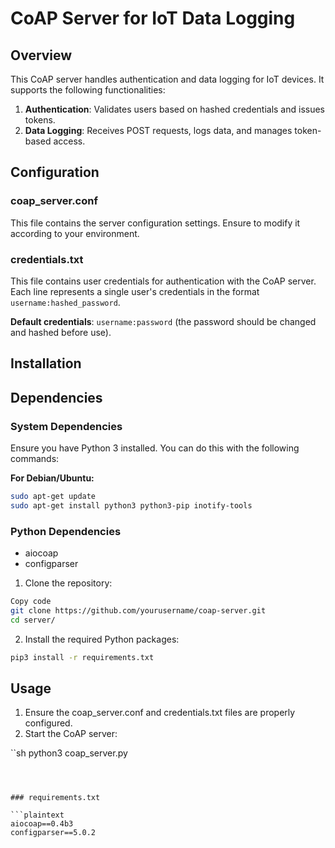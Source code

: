 # CoAP Server for IoT Data Logging

## Overview

This CoAP server handles authentication and data logging for IoT devices. It supports the following functionalities:
1. **Authentication**: Validates users based on hashed credentials and issues tokens.
2. **Data Logging**: Receives POST requests, logs data, and manages token-based access.

## Configuration

### coap_server.conf

This file contains the server configuration settings. Ensure to modify it according to your environment.

### credentials.txt

This file contains user credentials for authentication with the CoAP server. Each line represents a single user's credentials in the format `username:hashed_password`. 

**Default credentials**: `username:password` (the password should be changed and hashed before use).

## Installation

## Dependencies

### System Dependencies

Ensure you have Python 3 installed. You can do this with the following commands:

**For Debian/Ubuntu:**

```sh
sudo apt-get update 
sudo apt-get install python3 python3-pip inotify-tools
```

### Python Dependencies
* aiocoap
* configparser
1. Clone the repository:

```sh
Copy code
git clone https://github.com/yourusername/coap-server.git
cd server/
```
2. Install the required Python packages:

```sh
pip3 install -r requirements.txt
```

## Usage
1. Ensure the coap_server.conf and credentials.txt files are properly configured.
2. Start the CoAP server:

``sh
python3 coap_server.py
```



### requirements.txt

```plaintext
aiocoap==0.4b3
configparser==5.0.2